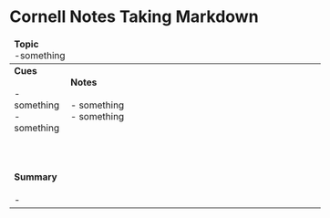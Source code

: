 # Cornell Notes Taking Markdown

<table style="undefined;table-layout: fixed; width: 546px">
<colgroup>
<col style="width: 99px">
<col style="width: 447px">
</colgroup>
<thead>
  <tr>
    <td colspan="2"><strong>Topic</strong><br>
    -something
    </td>
  </tr>
</thead>
<tbody>
  <tr>
    <td><strong>Cues</strong><br><br>- something<br>
    - something<br><br><br><br></td>
    <td><strong>Notes</strong><br><br>- something<br>
    - something<br><br><br><br></td>
  </tr>
  <tr>
    <td colspan="2"><strong>Summary</strong><br><br>- </td>
  </tr>
</tbody>
</table>
